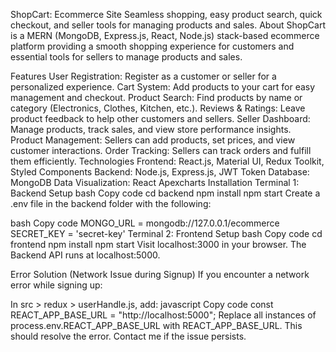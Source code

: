 ShopCart: Ecommerce Site
Seamless shopping, easy product search, quick checkout, and seller tools for managing products and sales.
About
ShopCart is a MERN (MongoDB, Express.js, React, Node.js) stack-based ecommerce platform providing a smooth shopping experience for customers and essential tools for sellers to manage products and sales.

Features
User Registration: Register as a customer or seller for a personalized experience.
Cart System: Add products to your cart for easy management and checkout.
Product Search: Find products by name or category (Electronics, Clothes, Kitchen, etc.).
Reviews & Ratings: Leave product feedback to help other customers and sellers.
Seller Dashboard: Manage products, track sales, and view store performance insights.
Product Management: Sellers can add products, set prices, and view customer interactions.
Order Tracking: Sellers can track orders and fulfill them efficiently.
Technologies
Frontend: React.js, Material UI, Redux Toolkit, Styled Components
Backend: Node.js, Express.js, JWT Token
Database: MongoDB
Data Visualization: React Apexcharts
Installation
Terminal 1: Backend Setup
bash
Copy code
cd backend
npm install
npm start
Create a .env file in the backend folder with the following:

bash
Copy code
MONGO_URL = mongodb://127.0.0.1/ecommerce
SECRET_KEY = 'secret-key'
Terminal 2: Frontend Setup
bash
Copy code
cd frontend
npm install
npm start
Visit localhost:3000 in your browser. The Backend API runs at localhost:5000.

Error Solution (Network Issue during Signup)
If you encounter a network error while signing up:

In src > redux > userHandle.js, add:
javascript
Copy code
const REACT_APP_BASE_URL = "http://localhost:5000";
Replace all instances of process.env.REACT_APP_BASE_URL with REACT_APP_BASE_URL.
This should resolve the error. Contact me if the issue persists.

